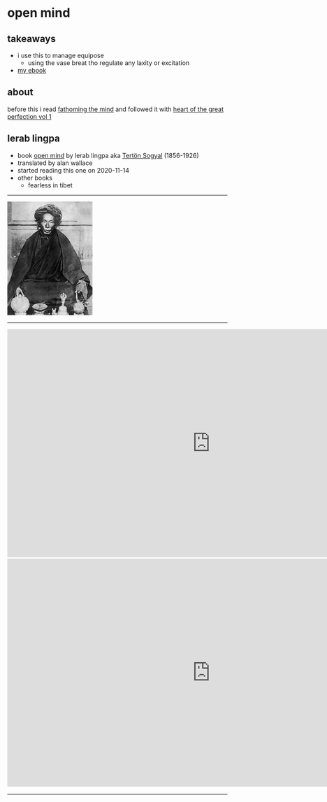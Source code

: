 # open mind

## takeaways 

* i use this to manage equipose
	* using the vase breat tho regulate any laxity or excitation
* [my ebook](https://books.google.com/ebooks/app#reader/fUDCKAAAAEAJ/GBS.PA7)

## about 

before this i read [fathoming the mind](fathoming.md) and followed it with [heart of the great perfection vol 1](heart-1.md)

## lerab lingpa

* book [open mind](https://wisdomexperience.org/product/open-mind/) by lerab lingpa aka [Tertön Sogyal](https://www.rigpawiki.org/index.php?title=Tert%C3%B6n_Sogyal) (1856-1926)
* translated by alan wallace
* started reading this one on 2020-11-14
* other books
	* fearless in tibet

----

![](TertonSogyalWiki.jpg)

----

<iframe width="928" height="522" src="https://www.youtube.com/embed/_7NNkc7OExA" frameborder="0" allow="accelerometer; autoplay; clipboard-write; encrypted-media; gyroscope; picture-in-picture" allowfullscreen></iframe><iframe width="928" height="522" src="https://www.youtube.com/embed/_7NNkc7OExA" frameborder="0" allow="accelerometer; autoplay; clipboard-write; encrypted-media; gyroscope; picture-in-picture" allowfullscreen></iframe>


----

